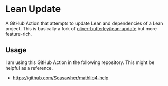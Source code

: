 # Lean Update

A GitHub Action that attempts to update Lean and dependencies of a Lean project. This is basically a fork of [oliver-butterley/lean-update](https://github.com/oliver-butterley/lean-update) but more feature-rich.

## Usage

I am using this GitHub Action in the following repository. This might be helpful as a reference.

* <https://github.com/Seasawher/mathlib4-help>
<!-- * <https://github.com/Seasawher/SelectionSort.lean>
* <https://github.com/lean-ja/lean99> -->
